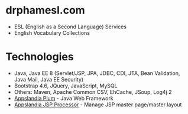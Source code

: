 # drphamesl.com
 - ESL (English as a Second Language) Services
 - English Vocabulary Collections
# Technologies
 - Java, Java EE 8 (Servlet/JSP, JPA, JDBC, CDI, JTA, Bean Validation, Java Mail, Java EE Security)
 - Bootstrap 4.6, JQuery, JavaScript, MySQL
 - Others: Maven, Apache Common CSV, EhCache, JSoup, Log4j 2
 - [Appslandia Plum](https://github.com/haducloc/appslandia-plum) - Java Web Framework
 - [Appslandia JSP Processor](https://github.com/haducloc/appslandia-jsp-processor) - Manage JSP master page/master layout
